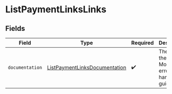 # ListPaymentLinksLinks


## Fields

| Field                                                                                 | Type                                                                                  | Required                                                                              | Description                                                                           |
| ------------------------------------------------------------------------------------- | ------------------------------------------------------------------------------------- | ------------------------------------------------------------------------------------- | ------------------------------------------------------------------------------------- |
| `documentation`                                                                       | [ListPaymentLinksDocumentation](../../models/errors/ListPaymentLinksDocumentation.md) | :heavy_check_mark:                                                                    | The URL to the generic Mollie API error handling guide.                               |
